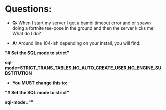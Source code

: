   
# Questions: #

* **Q:** When I start my server I get a bambi timeout error and or spawn doing a fortnite tee-pose in the ground and then the server kicks me! What do I do?

* **A:** Around line 104-ish depending on your install, you will find:

**"# Set the SQL mode to strict"**

**sql-mode=STRICT_TRANS_TABLES,NO_AUTO_CREATE_USER,NO_ENGINE_SUBSTITUTION**

* **You MUST change this to:**

**"# Set the SQL mode to strict"**

**sql-mode=""**

